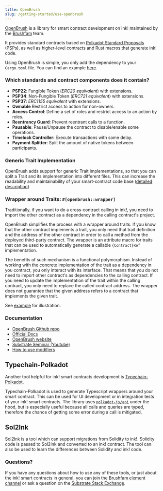 ```yaml
---
title: OpenBrush
slug: /getting-started/use-openbrush
---
```


[OpenBrush] is a library for smart contract development on ink! maintained by the
[Brushfam](https://brushfam.io) team.

It provides standard contracts based on [Polkadot Standard Proposals (PSPs)](https://github.com/w3f/PSPs),
as well as higher-level contracts and Rust macros that generate ink! code.

Using OpenBrush is simple, you only add the dependency to your `Cargo.toml` file.
You can find an example [here](https://docs.openbrush.io/smart-contracts/overview).

### Which standards and contract components does it contain?

- **PSP22**: Fungible Token (*ERC20 equivalent*) with extensions.
- **PSP34**: Non-Fungible Token (*ERC721 equivalent*) with extensions.
- **PSP37**: *ERC1155 equivalent* with extensions.
- **Ownable** Restrict access to action for non-owners.
- **Access Control**: Define a set of roles and restrict access to an action by roles.
- **Reentrancy Guard**: Prevent reentrant calls to a function.
- **Pausable**: Pause/Unpause the contract to disable/enable some operations.
- **Timelock Controller**: Execute transactions with some delay.
- **Payment Splitter**: Split the amount of native tokens between participants.

### Generic Trait Implementation

OpenBrush adds support for generic Trait implementations, so that you can
split a Trait and its implementation into different files. This can
increase the readability and maintainability of your smart-contract
code base ([detailed description](https://github.com/727-Ventures/openbrush-contracts/blob/main/docs/docs/smart-contracts/example/setup_project.md)).

### Wrapper around Traits: `#[openbrush::wrapper]`

Traditionally, if you want to do a cross-contract calling in ink!,
you need to import the other contract as a dependency in the calling contract's project. 

OpenBrush simplifies the process with a wrapper around traits.
If you know that the other contract implements a trait, 
you only need that trait definition and the address of the other contract 
in order to call a method from the deployed third-party contract.
The wrapper is an attribute macro for traits that can be used to automatically generate 
a callable `{Contract}Ref` implementation.

The benefits of such mechanism is a functional polymorphism.
Instead of working with the concrete implementation of the trait as a dependency
in you contract, you only interact with its interface. 
That means that you do not need to import other contract's as dependencies
to the calling contract.
If you need to update the implementation of the trait within the calling contract,
you only need to replace the called contract address. The wrapper does not guarantee
that the given address refers to a contract that implements the given trait.

See [example](https://github.com/727-Ventures/openbrush-contracts#wrapper-around-traits)
for illustration.

### Documentation

- [OpenBrush Github repo](https://github.com/727-Ventures/openbrush-contracts)
- [Official Docs](https://docs.openbrush.io/)
- [OpenBrush website](https://openbrush.io/)
- [Substrate Seminar (Youtube)](https://www.youtube.com/watch?v=I5OFGNVvzOc)
- [How to use modifiers](https://medium.com/supercolony/how-to-use-modifiers-for-ink-smart-contracts-using-openbrush-7a9e53ba1c76)

## Typechain-Polkadot

Another tool helpful for ink! smart contracts development is [Typechain-Polkadot](https://github.com/727-Ventures/typechain-polkadot).

Typechain-Polkadot is used to generate Typescript wrappers around your smart contract.
This can be used for UI development or in integration tests of your ink! smart contracts.
The library uses [`polkadot-js/api`](https://github.com/polkadot-js/api) under the hood,
but is especially useful because all calls and queries are typed, therefore the chance of
getting some error during a call is mitigated.

## Sol2Ink

[Sol2Ink](https://github.com/727-Ventures/sol2ink) is a tool which can support migrations
from Solidity to ink!. Solidity code is passed to Sol2Ink and converted to an ink! contract.
The tool can also be used to learn the differences between Solidity and ink! code.

### Questions?

If you have any questions about how to use any of these tools, or just about the ink! smart contracts in general, you can join the [Brushfam element channel](https://matrix.to/#/!utTuYglskDvqRRMQta:matrix.org?via=matrix.org&via=t2bot.io&via=web3.foundation) or ask a question on the [Substrate Stack Exchange](https://substrate.stackexchange.com/).

[OpenBrush]: https://github.com/727-Ventures/openbrush-contracts
[PSPs]: https://github.com/w3f/PSPs